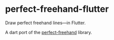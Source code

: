 # perfect-freehand-flutter

Draw perfect freehand lines—in Flutter.

A dart port of the [perfect-freehand](https://github.com/steveruizok/perfect-freehand) library.
